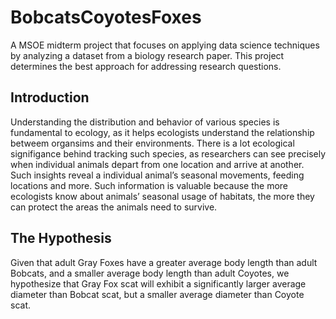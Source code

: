 # BobcatsCoyotesFoxes
A MSOE midterm project that focuses on applying data science techniques by analyzing a dataset from a biology research paper. This project determines the best approach for addressing research questions. 

## Introduction
Understanding the distribution and behavior of various species is fundamental to ecology, as it helps ecologists understand the relationship betweem organsims and their environments. There is a lot ecological signifigance behind tracking such species, as researchers can see precisely when individual animals depart from one location and arrive at another. Such insights reveal a individual animal’s seasonal movements, feeding locations and more. Such information is valuable because the more ecologists know about animals’ seasonal usage of habitats, the more they can protect the areas the animals need to survive.

## The Hypothesis
Given that adult Gray Foxes have a greater average body length than adult Bobcats, and a smaller average body length than adult Coyotes, we hypothesize that Gray Fox scat will exhibit a significantly larger average diameter than Bobcat scat, but a smaller average diameter than Coyote scat.